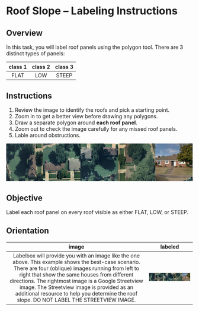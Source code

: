 # Roof Slope – Labeling Instructions

## Overview

In this task, you will label roof panels using the polygon tool. There are 3 distinct types of panels:

class 1|class 2|class 3
:-----:|:-----:|:-----:
FLAT    | LOW | STEEP

## Instructions

1. Review the image to identify the roofs and pick a starting point.
1. Zoom in to get a better view before drawing any polygons.
1. Draw a separate polygon around **each roof panel**.
1. Zoom out to check the image carefully for any missed roof panels.
1. Lable around obstructions.

<img src="labelbox-sample-image.png">

## Objective 
Label each roof panel on every roof visible as either FLAT, LOW, or STEEP.

## Orientation

image | labeled
:-----:|:-----:
Labelbox will provide you with an image like the one above. This example shows the best-case scenario. There are four (oblique) images running from left to right that show the same houses from different directions. The rightmost image is a Google Streetview image. The Streetview image is provided as an additional resource to help you determine the roof slope. DO NOT LABEL THE STREETVIEW IMAGE. |<img src="labelbox-sample-image.png" >

